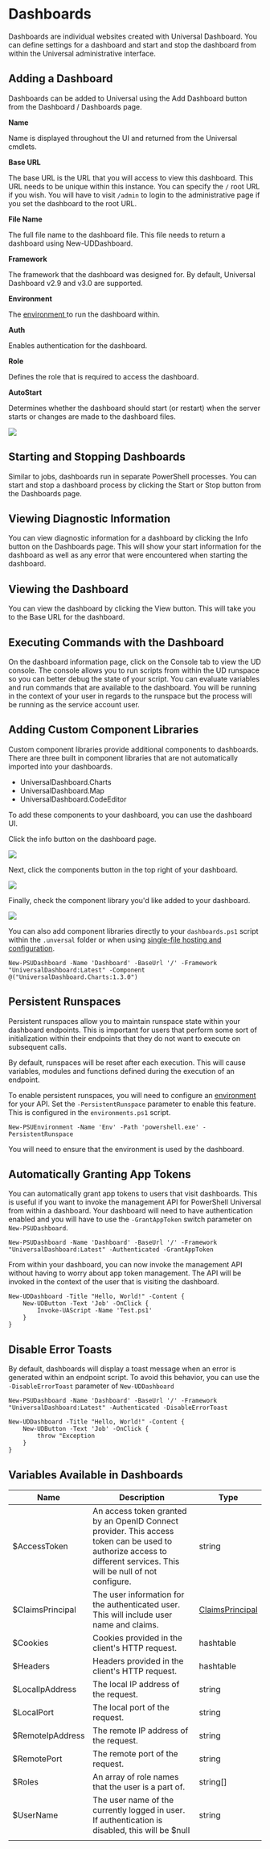 # Dashboards

Dashboards are individual websites created with Universal Dashboard. You can define settings for a dashboard and start and stop the dashboard from within the Universal administrative interface.

## Adding a Dashboard

Dashboards can be added to Universal using the Add Dashboard button from the Dashboard / Dashboards page.

**Name**

Name is displayed throughout the UI and returned from the Universal cmdlets.

**Base URL**

The base URL is the URL that you will access to view this dashboard. This URL needs to be unique within this instance. You can specify the `/` root URL if you wish. You will have to visit `/admin` to login to the administrative page if you set the dashboard to the root URL.

**File Name**

The full file name to the dashboard file. This file needs to return a dashboard using New-UDDashboard.

**Framework**

The framework that the dashboard was designed for. By default, Universal Dashboard v2.9 and v3.0 are supported.

**Environment**

The [environment ](../../config/environments.md)to run the dashboard within.

**Auth**

Enables authentication for the dashboard.

**Role**

Defines the role that is required to access the dashboard.

**AutoStart**

Determines whether the dashboard should start (or restart) when the server starts or changes are made to the dashboard files.

![](<../../.gitbook/assets/image (178).png>)

## Starting and Stopping Dashboards

Similar to jobs, dashboards run in separate PowerShell processes. You can start and stop a dashboard process by clicking the Start or Stop button from the Dashboards page.

## Viewing Diagnostic Information

You can view diagnostic information for a dashboard by clicking the Info button on the Dashboards page. This will show your start information for the dashboard as well as any error that were encountered when starting the dashboard.

## Viewing the Dashboard

You can view the dashboard by clicking the View button. This will take you to the Base URL for the dashboard.

## Executing Commands with the Dashboard

On the dashboard information page, click on the Console tab to view the UD console. The console allows you to run scripts from within the UD runspace so you can better debug the state of your script. You can evaluate variables and run commands that are available to the dashboard. You will be running in the context of your user in regards to the runspace but the process will be running as the service account user.

## Adding Custom Component Libraries

Custom component libraries provide additional components to dashboards. There are three built in component libraries that are not automatically imported into your dashboards.

* UniversalDashboard.Charts
* UniversalDashboard.Map
* UniversalDashboard.CodeEditor

To add these components to your dashboard, you can use the dashboard UI.

Click the info button on the dashboard page.

![](<../../.gitbook/assets/image (184).png>)

Next, click the components button in the top right of your dashboard.

![](<../../.gitbook/assets/image (182).png>)

Finally, check the component library you'd like added to your dashboard.

![](<../../.gitbook/assets/image (183).png>)

You can also add component libraries directly to your `dashboards.ps1` script within the `.unversal` folder or when using [single-file hosting and configuration](../../config/hosting/single-file.md).

```
New-PSUDashboard -Name 'Dashboard' -BaseUrl '/' -Framework "UniversalDashboard:Latest" -Component @("UniversalDashboard.Charts:1.3.0")
```

## Persistent Runspaces

Persistent runspaces allow you to maintain runspace state within your dashboard endpoints. This is important for users that perform some sort of initialization within their endpoints that they do not want to execute on subsequent calls.

By default, runspaces will be reset after each execution. This will cause variables, modules and functions defined during the execution of an endpoint.

To enable persistent runspaces, you will need to configure an [environment ](../../config/environments.md)for your API. Set the `-PersistentRunspace` parameter to enable this feature. This is configured in the `environments.ps1` script.

```
New-PSUEnvironment -Name 'Env' -Path 'powershell.exe' -PersistentRunspace
```

You will need to ensure that the environment is used by the dashboard.

## Automatically Granting App Tokens

You can automatically grant app tokens to users that visit dashboards. This is useful if you want to invoke the management API for PowerShell Universal from within a dashboard. Your dashboard will need to have authentication enabled and you will have to use the `-GrantAppToken` switch parameter on `New-PSUDashboard`.

```
New-PSUDashboard -Name 'Dashboard' -BaseUrl '/' -Framework "UniversalDashboard:Latest" -Authenticated -GrantAppToken
```

From within your dashboard, you can now invoke the management API without having to worry about app token management. The API will be invoked in the context of the user that is visiting the dashboard.

```
New-UDDashboard -Title "Hello, World!" -Content {
    New-UDButton -Text 'Job' -OnClick {
        Invoke-UAScript -Name 'Test.ps1'
    }
}
```

## Disable Error Toasts

By default, dashboards will display a toast message when an error is generated within an endpoint script. To avoid this behavior, you can use the `-DisableErrorToast` parameter of `New-UDDashboard`

```
New-PSUDashboard -Name 'Dashboard' -BaseUrl '/' -Framework "UniversalDashboard:Latest" -Authenticated -DisableErrorToast
```

```
New-UDDashboard -Title "Hello, World!" -Content {
    New-UDButton -Text 'Job' -OnClick {
        throw "Exception
    }
} 
```

## Variables Available in Dashboards

| Name             | Description                                                                                                                                                         | Type                                                        |
| ---------------- | ------------------------------------------------------------------------------------------------------------------------------------------------------------------- | ----------------------------------------------------------- |
| $AccessToken     | An access token granted by an OpenID Connect provider. This access token can be used to authorize access to different services. This will be null of not configure. | string                                                      |
| $ClaimsPrincipal | The user information for the authenticated user. This will include user name and claims.                                                                            | [ClaimsPrincipal](../../config/security/#policy-assignment) |
| $Cookies         | Cookies provided in the client's HTTP request.                                                                                                                      | hashtable                                                   |
| $Headers         | Headers provided in the client's HTTP request.                                                                                                                      | hashtable                                                   |
| $LocalIpAddress  | The local IP address of the request.                                                                                                                                | string                                                      |
| $LocalPort       | The local port of the request.                                                                                                                                      | string                                                      |
| $RemoteIpAddress | The remote IP address of the request.                                                                                                                               | string                                                      |
| $RemotePort      | The remote port of the request.                                                                                                                                     | string                                                      |
| $Roles           | An array of role names that the user is a part of.                                                                                                                  | string\[]                                                   |
| $UserName        | The user name of the currently logged in user. If authentication is disabled, this will be $null                                                                    | string                                                      |
|                  |                                                                                                                                                                     |                                                             |
